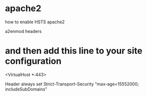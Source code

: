 # apache2

how to enable HSTS apache2

a2enmod headers

# and then add this line to your site configuration

<VirtualHost *:443>

Header always set Strict-Transport-Security "max-age=15552000; includeSubDomains"

</VirtualHost>
